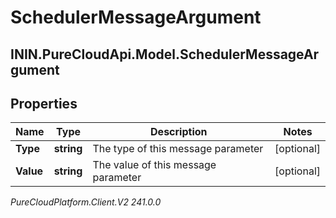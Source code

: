 # SchedulerMessageArgument

## ININ.PureCloudApi.Model.SchedulerMessageArgument

## Properties

|Name | Type | Description | Notes|
|------------ | ------------- | ------------- | -------------|
| **Type** | **string** | The type of this message parameter | [optional] |
| **Value** | **string** | The value of this message parameter | [optional] |



_PureCloudPlatform.Client.V2 241.0.0_
